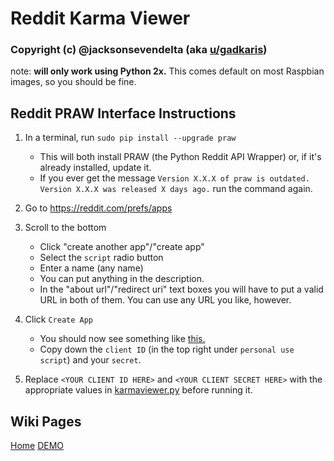 # Reddit Karma Viewer
### Copyright (c) @jacksonsevendelta (aka [u/gadkaris](https://reddit.com/u/gadkaris))

note: **will only work using Python 2x.** This comes default on most Raspbian images, so you should be fine.

## Reddit PRAW Interface Instructions
1. In a terminal, run `sudo pip install --upgrade praw`
    - This will both install PRAW (the Python Reddit API Wrapper) or, if it's already installed, update it.
    - If you ever get the message `Version X.X.X of praw is outdated. Version X.X.X was released X days ago.` run the command again.
2. Go to https://reddit.com/prefs/apps
3. Scroll to the bottom
    - Click "create another app"/"create app"
    - Select the `script` radio button
    - Enter a name (any name)
    - You can put anything in the description.
    - In the "about url"/"redirect uri" text boxes you will have to put a valid URL in both of them. You can use any URL you like, however.

4. Click `Create App`
    - You should now see something like [this.](http://imgur.com/a/rebym)
    - Copy down the `client ID` (in the top right under `personal use script`) and your `secret`.

5. Replace `<YOUR CLIENT ID HERE>` and `<YOUR CLIENT SECRET HERE>` with the appropriate values in [karmaviewer.py](https://github.com/jacksonsevendelta/Reddit-Karma-Viewer/karmaviewer.py) before running it.

## Wiki Pages
[Home](https://github.com/jacksonsevendelta/RedditKarmaViewer/wiki)
[DEMO](https://github.com/jacksonsevendelta/RedditKarmaViewer/wiki/DEMO)
